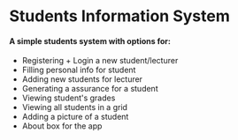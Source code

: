 # Students Information System

#### A simple students system with options for:
- Registering + Login a new student/lecturer
- Filling personal info for student
- Adding new students for lecturer
- Generating a assurance for a student
- Viewing student's grades
- Viewing all students in a grid
- Adding a picture of a student
- About box for the app